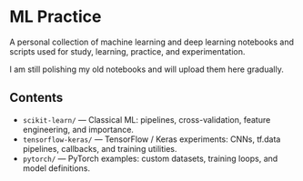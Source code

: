 # ML Practice

A personal collection of machine learning and deep learning notebooks and scripts used for study, learning, practice, and experimentation.

I am still polishing my old notebooks and will upload them here gradually.

## Contents

- `scikit-learn/` — Classical ML: pipelines, cross-validation, feature engineering, and importance.
- `tensorflow-keras/` — TensorFlow / Keras experiments: CNNs, tf.data pipelines, callbacks, and training utilities.
- `pytorch/` — PyTorch examples: custom datasets, training loops, and model definitions.
